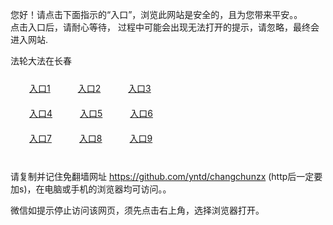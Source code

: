 您好！请点击下面指示的“入口”，浏览此网站是安全的，且为您带来平安。。 <br/>
点击入口后，请耐心等待， 过程中可能会出现无法打开的提示，请忽略，最终会进入网站. </br>

法轮大法在长春<br/>
<div style="padding:10px"><a style="margin:20px" target="_blank" href="https://dchye1ak59jgx.cloudfront.net/2Qpsp?hcoofhu" id="ccLink1" rel="nofollow">入口1</a> <a target="_blank" style="margin:20px" href="https://d3bfva6w4mtflf.cloudfront.net/2Qpsp?pkujlqnf" id="ccLink2" rel="nofollow">入口2</a> <a style="margin:20px" target="_blank" href="https://dk4jqsj467xaw.cloudfront.net/2Qpsp?rvefowh" id="ccLink3" rel="nofollow">入口3</a></div>

<div style="padding:10px" ><a style="margin:20px" target="_blank" href="https://dchye1ak59jgx.cloudfront.net/2Qpsp?hcoofhu" id="ccLink4" rel="nofollow">入口4</a> <a style="margin:20px" href="https://d3bfva6w4mtflf.cloudfront.net/2Qpsp?pkujlqnf" target="_blank" id="ccLink5" rel="nofollow">入口5</a> <a style="margin:20px" href="https://dk4jqsj467xaw.cloudfront.net/2Qpsp?rvefowh" target="_blank" id="ccLink6" rel="nofollow">入口6</a></div>

<div style="padding:10px"><a style="margin:20px" target="_blank" href="https://dchye1ak59jgx.cloudfront.net/2Qpsp?hcoofhu" id="ccLink7" rel="nofollow">入口7</a> <a style="margin:20px" href="https://d3bfva6w4mtflf.cloudfront.net/2Qpsp?pkujlqnf" target="_blank" id="ccLink8" rel="nofollow">入口8</a> <a style="margin:20px" target="_blank" href="https://dk4jqsj467xaw.cloudfront.net/2Qpsp?rvefowh" id="ccLink9" rel="nofollow">入口9</a></div>

<br/>



请复制并记住免翻墙网址 https://github.com/yntd/changchunzx (http后一定要加s)，在电脑或手机的浏览器均可访问。。<br/>

微信如提示停止访问该网页，须先点击右上角，选择浏览器打开。
